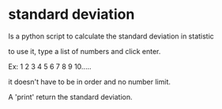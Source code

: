 # standard deviation

Is a python script to calculate the standard deviation in statistic

to use it, type a list of numbers and click enter.

Ex: 1 2 3 4 5 6 7 8 9 10.....

it doesn't have to be in order and no number limit.

A 'print' return the standard deviation.


